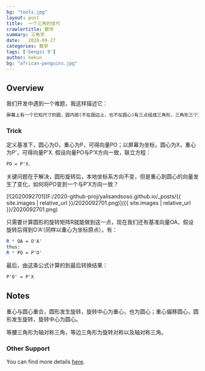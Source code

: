 ```yaml
---
bg: "tools.jpg"
layout: post
title:  一个三角的技巧
crawlertitle: 数学
summary: 三角学
date:   2020-09-27
categories: 数学
tags: ['Gengzi 9']
author: hekun
bg: "african-penguins.jpg"
---
```


## Overview

我们开发中遇到一个难题，我这样描述它：

```markdown
屏幕上有一个已知尺寸的圆，圆内部(不在圆边上，也不在圆心)有三点组成三角形，三角形三个顶点和圆心在基于重心为原点的坐标系下坐标已知。现在，定义屏幕左上角为(0,0)，右下角为(1,1)，对圆进行旋转、平移的不变形变换，获取三个顶点的屏幕坐标分别为A(ax,ay)、B(bx,by)、C(cx,cy)，要求出圆心此时基于重心的本地坐标以及基于屏幕的全局坐标。
```

### Trick

定义基准下，圆心为O，重心为P，可得向量PO；以屏幕为坐标，圆心为X，重心为P'，可得向量P'X. 假设向量PO与P‘X方向一致，联立方程：

```mathematica
PO = P'X.
```

关键问题在于解决，圆形旋转后，本地坐标系方向不变，但是重心到圆心的向量发生了变化，如何将PO变到一个与P’X方向一致？

[![2020092701](F:/2020-github-proj/yalisandsoso.github.io/_posts/{{ site.images | relative_url }}/2020092701.png)]({{ site.images | relative_url }}/2020092701.png)

只需要计算圆形的旋转矩阵R就能做到这一点，现在我们还有基准向量OA，假设旋转后得到O'A‘（同样以重心为坐标原点），有：

```mathematica
R * OA = O'A'
thus:
R * PO = P'O'
```

最后，由这条公式计算的到最后转换结果：

```mathematica
P'O' = P'X
```

## Notes

重心与圆心重合，圆形发生旋转，旋转中心为重心，也为圆心；重心偏移圆心，圆形发生旋转，旋转中心为圆心。

等腰三角形为轴对称三角，等边三角形为旋转对称以及轴对称三角。

### Other Support

You can find more details [here](https://github.com/yalisandsoso).